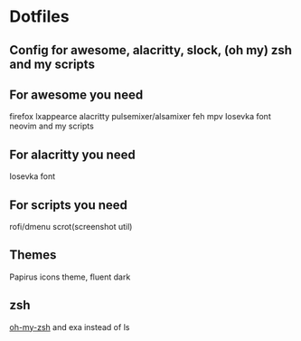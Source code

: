 # Dotfiles

## Config for awesome, alacritty, slock, (oh my) zsh and my scripts

## For awesome you need
firefox lxappearce alacritty pulsemixer/alsamixer feh mpv Iosevka font neovim and my scripts

## For alacritty you need
Iosevka font

## For scripts you need 
rofi/dmenu scrot(screenshot util)

## Themes
Papirus icons theme, fluent dark

## zsh
[oh-my-zsh](https://ohmyz.sh) and exa instead of ls
